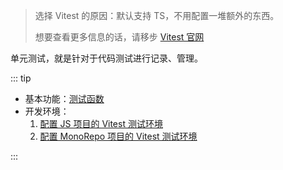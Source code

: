 <PageHeader content="Vitest 单元测试" />

> 选择 Vitest 的原因：默认支持 TS，不用配置一堆额外的东西。
>
> 想要查看更多信息的话，请移步 [Vitest 官网](https://cn.vitest.dev/guide/)

单元测试，就是针对于代码测试进行记录、管理。


::: tip

- 基本功能：[测试函数](./function.md)
- 开发环境：
  1. [配置 JS 项目的 Vitest 测试环境](https://github.com/Da222Da/web/blob/master/demo/vitest/js/READNE.md)
  2. [配置 MonoRepo 项目的 Vitest 测试环境](https://github.com/Da222Da/web/tree/master/demo/vitest/monorepo)

:::

